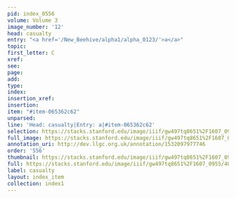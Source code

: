 ```yaml
---
pid: index_0556
volume: Volume 3
image_number: '12'
head: casualty
entry: "<a href='/New_Beehive/alpha1/alpha_0123/'>a</a>"
topic: 
first_letter: C
xref: 
see: 
page: 
add: 
type: 
index: 
insertion_xref: 
insertion: 
item: "#item-065362c62"
unparsed: 
line: 'Head: casualty|Entry: a|#item-065362c62'
selection: https://stacks.stanford.edu/image/iiif/gw497tq8651%2F1607_0955/409,1847,487,130/full/0/default.jpg
full_image: https://stacks.stanford.edu/image/iiif/gw497tq8651%2F1607_0955/full/full/0/default.jpg
annotation_uri: http://dev.llgc.org.uk/annotation/1532097977746
order: '556'
thumbnail: https://stacks.stanford.edu/image/iiif/gw497tq8651%2F1607_0955/409,1847,487,130/150,/0/default.jpg
full: https://stacks.stanford.edu/image/iiif/gw497tq8651%2F1607_0955/409,1847,487,130/full/0/default.jpg
label: casualty
layout: index_item
collection: index1
---
```

